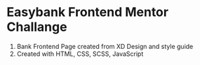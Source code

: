# Easybank Frontend Mentor Challange
1. Bank Frontend Page created from XD Design and style guide
2. Created with HTML, CSS, SCSS, JavaScript
